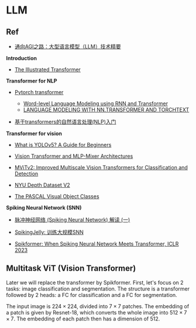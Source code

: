 # LLM
## Ref
- [通向AGI之路：大型语言模型（LLM）技术精要](https://zhuanlan.zhihu.com/p/597586623)

**Introduction**
- [The Illustrated Transformer](http://jalammar.github.io/illustrated-transformer/)

**Transformer for NLP**
- [Pytorch transformer](https://pytorch.org/docs/stable/generated/torch.nn.Transformer.html?highlight=nn+transformer#torch.nn.Transformer)
  - [Word-level Language Modeling using RNN and Transformer](https://github.com/pytorch/examples/tree/main/word_language_model)
  - [LANGUAGE MODELING WITH NN.TRANSFORMER AND TORCHTEXT](https://pytorch.org/tutorials/beginner/transformer_tutorial.html)

- [基于transformers的自然语言处理(NLP)入门](https://datawhalechina.github.io/learn-nlp-with-transformers/#/./%E7%AF%87%E7%AB%A02-Transformer%E7%9B%B8%E5%85%B3%E5%8E%9F%E7%90%86/2.2-%E5%9B%BE%E8%A7%A3transformer?id=%e9%99%84%e5%8a%a0%e8%b5%84%e6%96%99)

**Transformer for vision**
- [What is YOLOv5? A Guide for Beginners](https://blog.roboflow.com/yolov5-improvements-and-evaluation/)

- [Vision Transformer and MLP-Mixer Architectures](https://github.com/google-research/vision_transformer)
  
- [MViTv2: Improved Multiscale Vision Transformers for Classification and Detection](https://github.com/facebookresearch/mvit)
  
- [NYU Depth Dataset V2](https://cs.nyu.edu/~silberman/datasets/nyu_depth_v2.html)

- [The PASCAL Visual Object Classes](http://host.robots.ox.ac.uk/pascal/VOC/index.html)

**Spiking Neural Network (SNN)**

- [脉冲神经网络 (Spiking Neural Network) 解读 (一)](https://zhuanlan.zhihu.com/p/416187474)

- [SpikingJelly: 训练大规模SNN](https://spikingjelly.readthedocs.io/zh_CN/latest/activation_based/train_large_scale_snn.html#activation-based-model)

- [Spikformer: When Spiking Neural Network Meets Transformer, ICLR 2023](https://github.com/ZK-Zhou/spikformer/tree/main)

## Multitask ViT (Vision Transformer)
Later we will replace the transformer by Spikformer. First, let's focus on 2 tasks:
image classification and segmentation. The structure is a transformer followed by 2 heads:
a FC for classification and a FC for segmentation.

The input image is $224\times 224$, divided into $7\times 7$ patches. The embedding of a patch
is given by Resnet-18, which converts the whole image into $512\times 7 \times 7$.
The embedding of each patch then has a dimension of 512.

